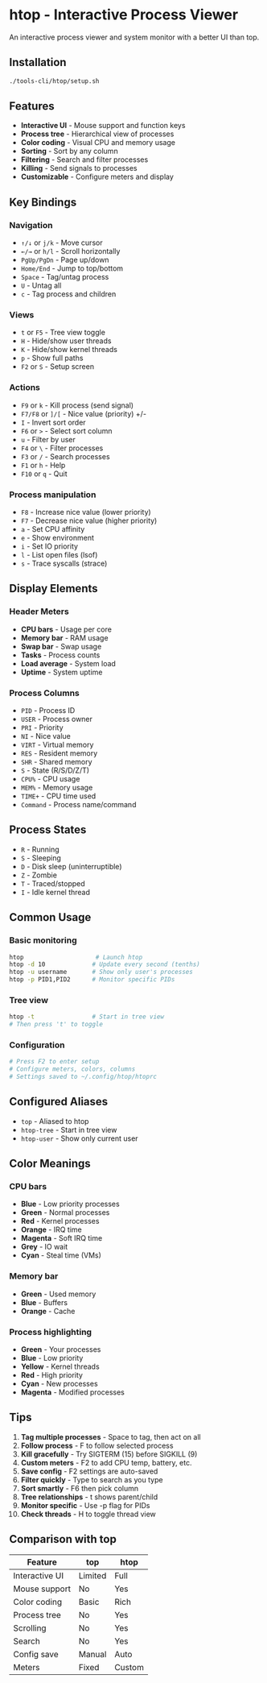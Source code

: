 # htop - Interactive Process Viewer

An interactive process viewer and system monitor with a better UI than top.

## Installation

```bash
./tools-cli/htop/setup.sh
```

## Features

- **Interactive UI** - Mouse support and function keys
- **Process tree** - Hierarchical view of processes
- **Color coding** - Visual CPU and memory usage
- **Sorting** - Sort by any column
- **Filtering** - Search and filter processes
- **Killing** - Send signals to processes
- **Customizable** - Configure meters and display

## Key Bindings

### Navigation
- `↑/↓` or `j/k` - Move cursor
- `←/→` or `h/l` - Scroll horizontally
- `PgUp/PgDn` - Page up/down
- `Home/End` - Jump to top/bottom
- `Space` - Tag/untag process
- `U` - Untag all
- `c` - Tag process and children

### Views
- `t` or `F5` - Tree view toggle
- `H` - Hide/show user threads
- `K` - Hide/show kernel threads
- `p` - Show full paths
- `F2` or `S` - Setup screen

### Actions
- `F9` or `k` - Kill process (send signal)
- `F7/F8` or `]/[` - Nice value (priority) +/-
- `I` - Invert sort order
- `F6` or `>` - Select sort column
- `u` - Filter by user
- `F4` or `\` - Filter processes
- `F3` or `/` - Search processes
- `F1` or `h` - Help
- `F10` or `q` - Quit

### Process manipulation
- `F8` - Increase nice value (lower priority)
- `F7` - Decrease nice value (higher priority)
- `a` - Set CPU affinity
- `e` - Show environment
- `i` - Set IO priority
- `l` - List open files (lsof)
- `s` - Trace syscalls (strace)

## Display Elements

### Header Meters
- **CPU bars** - Usage per core
- **Memory bar** - RAM usage
- **Swap bar** - Swap usage
- **Tasks** - Process counts
- **Load average** - System load
- **Uptime** - System uptime

### Process Columns
- `PID` - Process ID
- `USER` - Process owner
- `PRI` - Priority
- `NI` - Nice value
- `VIRT` - Virtual memory
- `RES` - Resident memory
- `SHR` - Shared memory
- `S` - State (R/S/D/Z/T)
- `CPU%` - CPU usage
- `MEM%` - Memory usage
- `TIME+` - CPU time used
- `Command` - Process name/command

## Process States
- `R` - Running
- `S` - Sleeping
- `D` - Disk sleep (uninterruptible)
- `Z` - Zombie
- `T` - Traced/stopped
- `I` - Idle kernel thread

## Common Usage

### Basic monitoring
```bash
htop                    # Launch htop
htop -d 10             # Update every second (tenths)
htop -u username       # Show only user's processes
htop -p PID1,PID2      # Monitor specific PIDs
```

### Tree view
```bash
htop -t                # Start in tree view
# Then press 't' to toggle
```

### Configuration
```bash
# Press F2 to enter setup
# Configure meters, colors, columns
# Settings saved to ~/.config/htop/htoprc
```

## Configured Aliases

- `top` - Aliased to htop
- `htop-tree` - Start in tree view
- `htop-user` - Show only current user

## Color Meanings

### CPU bars
- **Blue** - Low priority processes
- **Green** - Normal processes
- **Red** - Kernel processes
- **Orange** - IRQ time
- **Magenta** - Soft IRQ time
- **Grey** - IO wait
- **Cyan** - Steal time (VMs)

### Memory bar
- **Green** - Used memory
- **Blue** - Buffers
- **Orange** - Cache

### Process highlighting
- **Green** - Your processes
- **Blue** - Low priority
- **Yellow** - Kernel threads
- **Red** - High priority
- **Cyan** - New processes
- **Magenta** - Modified processes

## Tips

1. **Tag multiple processes** - Space to tag, then act on all
2. **Follow process** - F to follow selected process
3. **Kill gracefully** - Try SIGTERM (15) before SIGKILL (9)
4. **Custom meters** - F2 to add CPU temp, battery, etc.
5. **Save config** - F2 settings are auto-saved
6. **Filter quickly** - Type to search as you type
7. **Sort smartly** - F6 then pick column
8. **Tree relationships** - t shows parent/child
9. **Monitor specific** - Use -p flag for PIDs
10. **Check threads** - H to toggle thread view

## Comparison with top

| Feature | top | htop |
|---------|-----|------|
| Interactive UI | Limited | Full |
| Mouse support | No | Yes |
| Color coding | Basic | Rich |
| Process tree | No | Yes |
| Scrolling | No | Yes |
| Search | No | Yes |
| Config save | Manual | Auto |
| Meters | Fixed | Custom |